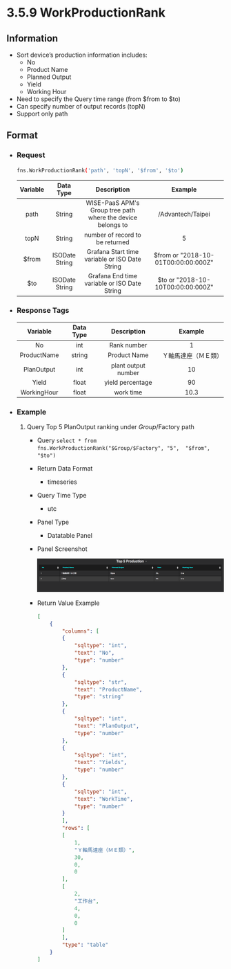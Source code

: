 # 3.5.9 WorkProductionRank

## Information

* Sort device’s production information includes:
    * No
    * Product Name
    * Planned Output
    * Yield
    * Working Hour
* Need to specify the Query time range (from $from to $to)
* Can specify number of output records (topN)
* Support only path


## Format

* ### Request

  ``` sh
  fns.WorkProductionRank('path', 'topN', '$from', '$to')
  ```

  | Variable | Data Type | Description | Example |
  | :---: | :---: | :---: | :---: |
  | path | String | WISE-PaaS APM's Group tree path<br>where the device belongs to | /Advantech/Taipei |
  | topN | String | number of record to be returned | 5 |
  | $from | ISODate String | Grafana Start time variable or ISO Date String | $from or "2018-10-01T00:00:00:000Z" |
  | $to | ISODate String | Grafana End time variable or ISO Date String | $to or "2018-10-10T00:00:00:000Z" |

* ### Response Tags

    | Variable | Data Type | Description | Example |
    | :---: | :---: | :---: | :---: |
    | No | int | Rank number | 1 |
    | ProductName | string | Product Name | Ｙ軸馬達座（ＭＥ類）|
    | PlanOutput | int | plant output number | 10 |
    | Yield | float | yield percentage | 90 |
    | WorkingHour | float | work time | 10.3 |


* ### Example
    1. Query Top 5 PlanOutput ranking under $Group/$Factory path
        - Query
        ``` select * from fns.WorkProductionRank("$Group/$Factory", "5",  "$from", "$to") ```
        - Return Data Format
            * timeseries
        - Query Time Type
            * utc
        - Panel Type
            * Datatable Panel
        - Panel Screenshot

            ![](/images/3.5.9-WorkProductionRank.png)
        - Return Value Example

            ``` json
            [
                {
                    "columns": [
                    {
                        "sqltype": "int",
                        "text": "No",
                        "type": "number"
                    },
                    {
                        "sqltype": "str",
                        "text": "ProductName",
                        "type": "string"
                    },
                    {
                        "sqltype": "int",
                        "text": "PlanOutput",
                        "type": "number"
                    },
                    {
                        "sqltype": "int",
                        "text": "Yields",
                        "type": "number"
                    },
                    {
                        "sqltype": "int",
                        "text": "WorkTime",
                        "type": "number"
                    }
                    ],
                    "rows": [
                    [
                        1,
                        "Ｙ軸馬達座（ＭＥ類）",
                        30,
                        0,
                        0
                    ],
                    [
                        2,
                        "工作台",
                        4,
                        0,
                        0
                    ]
                    ],
                    "type": "table"
                }
            ]
            ```
